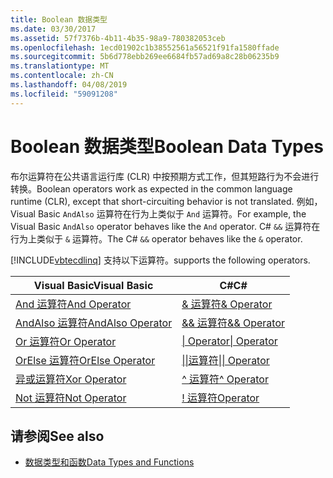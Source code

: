 ```yaml
---
title: Boolean 数据类型
ms.date: 03/30/2017
ms.assetid: 57f7376b-4b11-4b35-98a9-780382053ceb
ms.openlocfilehash: 1ecd01902c1b38552561a56521f91fa1580ffade
ms.sourcegitcommit: 5b6d778ebb269ee6684fb57ad69a8c28b06235b9
ms.translationtype: MT
ms.contentlocale: zh-CN
ms.lasthandoff: 04/08/2019
ms.locfileid: "59091208"
---
```

# <a name="boolean-data-types"></a><span data-ttu-id="c77ed-102">Boolean 数据类型</span><span class="sxs-lookup"><span data-stu-id="c77ed-102">Boolean Data Types</span></span>
<span data-ttu-id="c77ed-103">布尔运算符在公共语言运行库 (CLR) 中按预期方式工作，但其短路行为不会进行转换。</span><span class="sxs-lookup"><span data-stu-id="c77ed-103">Boolean operators work as expected in the common language runtime (CLR), except that short-circuiting behavior is not translated.</span></span> <span data-ttu-id="c77ed-104">例如，Visual Basic `AndAlso` 运算符在行为上类似于 `And` 运算符。</span><span class="sxs-lookup"><span data-stu-id="c77ed-104">For example, the Visual Basic `AndAlso` operator behaves like the `And` operator.</span></span> <span data-ttu-id="c77ed-105">C# `&&` 运算符在行为上类似于 `&` 运算符。</span><span class="sxs-lookup"><span data-stu-id="c77ed-105">The C# `&&` operator behaves like the `&` operator.</span></span>  
  
 [!INCLUDE[vbtecdlinq](../../../../../../includes/vbtecdlinq-md.md)] <span data-ttu-id="c77ed-106">支持以下运算符。</span><span class="sxs-lookup"><span data-stu-id="c77ed-106">supports the following operators.</span></span>  
  
|<span data-ttu-id="c77ed-107">Visual Basic</span><span class="sxs-lookup"><span data-stu-id="c77ed-107">Visual Basic</span></span>|<span data-ttu-id="c77ed-108">C#</span><span class="sxs-lookup"><span data-stu-id="c77ed-108">C#</span></span>|  
|------------------|---------|  
|[<span data-ttu-id="c77ed-109">And 运算符</span><span class="sxs-lookup"><span data-stu-id="c77ed-109">And Operator</span></span>](~/docs/visual-basic/language-reference/operators/and-operator.md)|[<span data-ttu-id="c77ed-110">& 运算符</span><span class="sxs-lookup"><span data-stu-id="c77ed-110">& Operator</span></span>](~/docs/csharp/language-reference/operators/and-operator.md)|  
|[<span data-ttu-id="c77ed-111">AndAlso 运算符</span><span class="sxs-lookup"><span data-stu-id="c77ed-111">AndAlso Operator</span></span>](~/docs/visual-basic/language-reference/operators/andalso-operator.md)|[<span data-ttu-id="c77ed-112">&& 运算符</span><span class="sxs-lookup"><span data-stu-id="c77ed-112">&& Operator</span></span>](~/docs/csharp/language-reference/operators/conditional-and-operator.md)|  
|[<span data-ttu-id="c77ed-113">Or 运算符</span><span class="sxs-lookup"><span data-stu-id="c77ed-113">Or Operator</span></span>](~/docs/visual-basic/language-reference/operators/or-operator.md)|[<span data-ttu-id="c77ed-114">&#124; Operator</span><span class="sxs-lookup"><span data-stu-id="c77ed-114">&#124; Operator</span></span>](~/docs/csharp/language-reference/operators/or-operator.md)|  
|[<span data-ttu-id="c77ed-115">OrElse 运算符</span><span class="sxs-lookup"><span data-stu-id="c77ed-115">OrElse Operator</span></span>](~/docs/visual-basic/language-reference/operators/orelse-operator.md)|[<span data-ttu-id="c77ed-116">&#124;&#124;运算符</span><span class="sxs-lookup"><span data-stu-id="c77ed-116">&#124;&#124; Operator</span></span>](~/docs/csharp/language-reference/operators/conditional-or-operator.md)|  
|[<span data-ttu-id="c77ed-117">异或运算符</span><span class="sxs-lookup"><span data-stu-id="c77ed-117">Xor Operator</span></span>](~/docs/visual-basic/language-reference/operators/xor-operator.md)|[<span data-ttu-id="c77ed-118">^ 运算符</span><span class="sxs-lookup"><span data-stu-id="c77ed-118">^ Operator</span></span>](~/docs/csharp/language-reference/operators/xor-operator.md)|  
|[<span data-ttu-id="c77ed-119">Not 运算符</span><span class="sxs-lookup"><span data-stu-id="c77ed-119">Not Operator</span></span>](~/docs/visual-basic/language-reference/operators/not-operator.md)|[\! <span data-ttu-id="c77ed-120">运算符</span><span class="sxs-lookup"><span data-stu-id="c77ed-120">Operator</span></span>](~/docs/csharp/language-reference/operators/logical-negation-operator.md)|  
  
## <a name="see-also"></a><span data-ttu-id="c77ed-121">请参阅</span><span class="sxs-lookup"><span data-stu-id="c77ed-121">See also</span></span>

- [<span data-ttu-id="c77ed-122">数据类型和函数</span><span class="sxs-lookup"><span data-stu-id="c77ed-122">Data Types and Functions</span></span>](../../../../../../docs/framework/data/adonet/sql/linq/data-types-and-functions.md)
